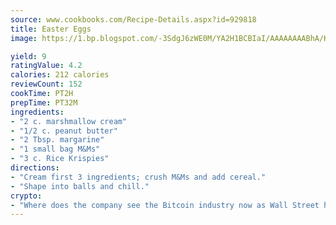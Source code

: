 ```yaml
---
source: www.cookbooks.com/Recipe-Details.aspx?id=929818
title: Easter Eggs
image: https://1.bp.blogspot.com/-3SdgJ6zWE0M/YA2H1BCBIaI/AAAAAAAABhA/KLu9yTsYBMkJQudB_uFGwTypBtmTiBfZgCLcBGAsYHQ/s320/4.png

yield: 9
ratingValue: 4.2
calories: 212 calories
reviewCount: 152
cookTime: PT2H
prepTime: PT32M
ingredients:
- "2 c. marshmallow cream"
- "1/2 c. peanut butter"
- "2 Tbsp. margarine"
- "1 small bag M&Ms"
- "3 c. Rice Krispies"
directions:
- "Cream first 3 ingredients; crush M&Ms and add cereal."
- "Shape into balls and chill."
crypto:
- "Where does the company see the Bitcoin industry now as Wall Street has begun to embrace it and what was the turning point that legitimatized Bitcoin?"
---
```

